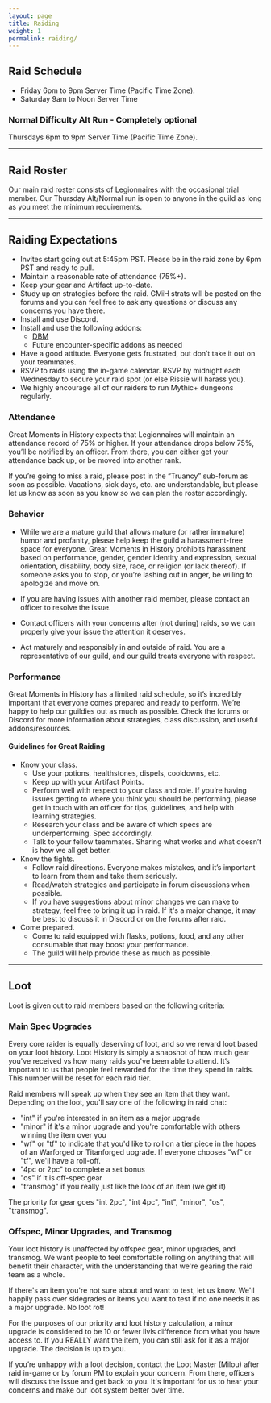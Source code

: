 ```yaml
---
layout: page
title: Raiding
weight: 1
permalink: raiding/
---
```


## Raid Schedule
- Friday 6pm to 9pm Server Time (Pacific Time Zone).
- Saturday 9am to Noon Server Time

### Normal Difficulty Alt Run - Completely optional
Thursdays 6pm to 9pm Server Time (Pacific Time Zone).

<hr class="divider">

## Raid Roster

Our main raid roster consists of Legionnaires with the occasional trial member. Our Thursday Alt/Normal run is open to anyone in the guild as long as you meet the minimum requirements.

<hr class="divider">

## Raiding Expectations
- Invites start going out at 5:45pm PST. Please be in the raid zone by 6pm PST and ready to pull.
- Maintain a reasonable rate of attendance (75%+).
- Keep your gear and Artifact up-to-date.
- Study up on strategies before the raid. GMiH strats will be posted on the forums and you can feel free to ask any questions or discuss any concerns you have there.
- Install and use Discord.
- Install and use the following addons:
  - [DBM](https://mods.curse.com/addons/wow/deadly-boss-mods)
  - Future encounter-specific addons as needed
- Have a good attitude. Everyone gets frustrated, but don’t take it out on your teammates.
- RSVP to raids using the in-game calendar. RSVP by midnight each Wednesday to secure your raid spot (or else Rissie will harass you).
- We highly encourage all of our raiders to run Mythic+ dungeons regularly.

### Attendance

Great Moments in History expects that Legionnaires will maintain an attendance record of 75% or higher. If your attendance drops below 75%, you’ll be notified by an officer. From there, you can either get your attendance back up, or be moved into another rank.

If you’re going to miss a raid, please post in the “Truancy” sub-forum as soon as possible. Vacations, sick days, etc. are understandable, but please let us know as soon as you know so we can plan the roster accordingly.

### Behavior
- While we are a mature guild that allows mature (or rather immature) humor and profanity, please help keep the guild a harassment-free space for everyone. Great Moments in History prohibits harassment based on performance, gender, gender identity and expression, sexual orientation, disability, body size, race, or religion (or lack thereof). If someone asks you to stop, or you’re lashing out in anger, be willing to apologize and move on.

- If you are having issues with another raid member, please contact an officer to resolve the issue.

- Contact officers with your concerns after (not during) raids, so we can properly give your issue the attention it deserves.

- Act maturely and responsibly in and outside of raid. You are a representative of our guild, and our guild treats everyone with respect.

### Performance
Great Moments in History has a limited raid schedule, so it’s incredibly important that everyone comes prepared and ready to perform. We’re happy to help our guildies out as much as possible. Check the forums or Discord for more information about strategies, class discussion, and useful addons/resources.

#### Guidelines for Great Raiding

- Know your class.
  - Use your potions, healthstones, dispels, cooldowns, etc.
  - Keep up with your Artifact Points.
  - Perform well with respect to your class and role. If you’re having issues getting to where you think you should be performing, please get in touch with an officer for tips, guidelines, and help with learning strategies.
  - Research your class and be aware of which specs are underperforming. Spec accordingly.
  - Talk to your fellow teammates. Sharing what works and what doesn’t is how we all get better.
- Know the fights.
  - Follow raid directions. Everyone makes mistakes, and it’s important to learn from them and take them seriously.
  - Read/watch strategies and participate in forum discussions when possible.
  - If you have suggestions about minor changes we can make to strategy, feel free to bring it up in raid. If it's a major change, it may be best to discuss it in Discord or on the forums after raid.
- Come prepared.
  - Come to raid equipped with flasks, potions, food, and any other consumable that may boost your performance.
  - The guild will help provide these as much as possible.

<hr class="divider">

## Loot
Loot is given out to raid members based on the following criteria:

### Main Spec Upgrades

Every core raider is equally deserving of loot, and so we reward loot based on your loot history. Loot History is simply a snapshot of how much gear you've received vs how many raids you've been able to attend. It’s important to us that people feel rewarded for the time they spend in raids. This number will be reset for each raid tier.

Raid members will speak up when they see an item that they want. Depending on the loot, you'll say one of the following in raid chat:

- "int" if you're interested in an item as a major upgrade
- "minor" if it's a minor upgrade and you're comfortable with others winning the item over you
- "wf" or "tf" to indicate that you'd like to roll on a tier piece in the hopes of an Warforged or Titanforged upgrade. If everyone chooses "wf" or "tf", we'll have a roll-off.
- "4pc or 2pc" to complete a set bonus
- "os" if it is off-spec gear
- "transmog" if you really just like the look of an item (we get it)

The priority for gear goes "int 2pc", "int 4pc", "int", "minor", "os", "transmog".

### Offspec, Minor Upgrades, and Transmog
Your loot history is unaffected by offspec gear, minor upgrades, and transmog. We want people to feel comfortable rolling on anything that will benefit their character, with the understanding that we're gearing the raid team as a whole.

If there's an item you're not sure about and want to test, let us know. We'll happily pass over sidegrades or items you want to test if no one needs it as a major upgrade. No loot rot!

For the purposes of our priority and loot history calculation, a minor upgrade is considered to be 10 or fewer ilvls difference from what you have access to. If you REALLY want the item, you can still ask for it as a major upgrade. The decision is up to you.

If you’re unhappy with a loot decision, contact the Loot Master (Milou) after raid in-game or by forum PM to explain your concern. From there, officers will discuss the issue and get back to you. It's important for us to hear your concerns and make our loot system better over time.
